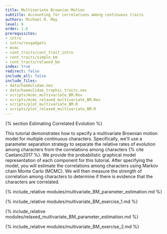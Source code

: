 ```yaml
---
title: Multivariate Brownian Motion
subtitle: Accounting for correlations among continuous traits
authors: Michael R. May
level: 6
order: 1.6
prerequisites:
- intro
- intro/revgadgets
- mcmc
- cont_traits/cont_trait_intro
- cont_traits/simple_bm
- cont_traits/relaxed_bm
index: true
redirect: false
include_all: false
include_files:
- data/haemulidae.nex
- data/haemulidae_trophic_traits.nex
- scripts/mcmc_multivariate_BM.Rev
- scripts/mcmc_relaxed_multivariate_BM.Rev
- scripts/plot_multivariate_BM.R
- scripts/plot_relaxed_multivariate_BM.R
---
```


{% section Estimating Correlated Evolution %}

This tutorial demonstrates how to specify a multivariate Brownian motion model for multiple continuous characters. Specifically, we'll use a parameter separation strategy to separate the relative rates of evolution among characters from the correlations among characters {% cite Caetano2017 %}. We provide the probabilistic graphical model representation of each component for this tutorial. After specifying the model, you will estimate the correlations among characters using Markov chain Monte Carlo (MCMC). We will then measure the strength of correlation among characters to determine if there is evidence that the characters are correlated.

{% include_relative modules/multivariate_BM_parameter_estimation.md %}

{% include_relative modules/multivariate_BM_exercise_1.md %}

{% include_relative modules/relaxed_multivariate_BM_parameter_estimation.md %}

{% include_relative modules/multivariate_BM_exercise_2.md %}
